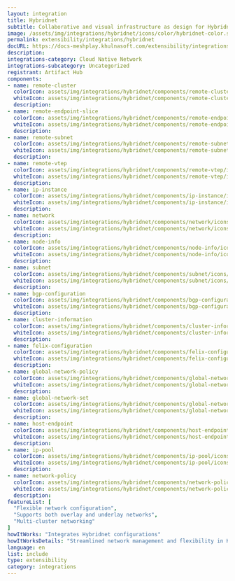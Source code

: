 ```yaml
---
layout: integration
title: Hybridnet
subtitle: Collaborative and visual infrastructure as design for Hybridnet
image: /assets/img/integrations/hybridnet/icons/color/hybridnet-color.svg
permalink: extensibility/integrations/hybridnet
docURL: https://docs-meshplay.khulnasoft.com/extensibility/integrations/hybridnet
description: 
integrations-category: Cloud Native Network
integrations-subcategory: Uncategorized
registrant: Artifact Hub
components: 
- name: remote-cluster
  colorIcon: assets/img/integrations/hybridnet/components/remote-cluster/icons/color/remote-cluster-color.svg
  whiteIcon: assets/img/integrations/hybridnet/components/remote-cluster/icons/white/remote-cluster-white.svg
  description: 
- name: remote-endpoint-slice
  colorIcon: assets/img/integrations/hybridnet/components/remote-endpoint-slice/icons/color/remote-endpoint-slice-color.svg
  whiteIcon: assets/img/integrations/hybridnet/components/remote-endpoint-slice/icons/white/remote-endpoint-slice-white.svg
  description: 
- name: remote-subnet
  colorIcon: assets/img/integrations/hybridnet/components/remote-subnet/icons/color/remote-subnet-color.svg
  whiteIcon: assets/img/integrations/hybridnet/components/remote-subnet/icons/white/remote-subnet-white.svg
  description: 
- name: remote-vtep
  colorIcon: assets/img/integrations/hybridnet/components/remote-vtep/icons/color/remote-vtep-color.svg
  whiteIcon: assets/img/integrations/hybridnet/components/remote-vtep/icons/white/remote-vtep-white.svg
  description: 
- name: ip-instance
  colorIcon: assets/img/integrations/hybridnet/components/ip-instance/icons/color/ip-instance-color.svg
  whiteIcon: assets/img/integrations/hybridnet/components/ip-instance/icons/white/ip-instance-white.svg
  description: 
- name: network
  colorIcon: assets/img/integrations/hybridnet/components/network/icons/color/network-color.svg
  whiteIcon: assets/img/integrations/hybridnet/components/network/icons/white/network-white.svg
  description: 
- name: node-info
  colorIcon: assets/img/integrations/hybridnet/components/node-info/icons/color/node-info-color.svg
  whiteIcon: assets/img/integrations/hybridnet/components/node-info/icons/white/node-info-white.svg
  description: 
- name: subnet
  colorIcon: assets/img/integrations/hybridnet/components/subnet/icons/color/subnet-color.svg
  whiteIcon: assets/img/integrations/hybridnet/components/subnet/icons/white/subnet-white.svg
  description: 
- name: bgp-configuration
  colorIcon: assets/img/integrations/hybridnet/components/bgp-configuration/icons/color/bgp-configuration-color.svg
  whiteIcon: assets/img/integrations/hybridnet/components/bgp-configuration/icons/white/bgp-configuration-white.svg
  description: 
- name: cluster-information
  colorIcon: assets/img/integrations/hybridnet/components/cluster-information/icons/color/cluster-information-color.svg
  whiteIcon: assets/img/integrations/hybridnet/components/cluster-information/icons/white/cluster-information-white.svg
  description: 
- name: felix-configuration
  colorIcon: assets/img/integrations/hybridnet/components/felix-configuration/icons/color/felix-configuration-color.svg
  whiteIcon: assets/img/integrations/hybridnet/components/felix-configuration/icons/white/felix-configuration-white.svg
  description: 
- name: global-network-policy
  colorIcon: assets/img/integrations/hybridnet/components/global-network-policy/icons/color/global-network-policy-color.svg
  whiteIcon: assets/img/integrations/hybridnet/components/global-network-policy/icons/white/global-network-policy-white.svg
  description: 
- name: global-network-set
  colorIcon: assets/img/integrations/hybridnet/components/global-network-set/icons/color/global-network-set-color.svg
  whiteIcon: assets/img/integrations/hybridnet/components/global-network-set/icons/white/global-network-set-white.svg
  description: 
- name: host-endpoint
  colorIcon: assets/img/integrations/hybridnet/components/host-endpoint/icons/color/host-endpoint-color.svg
  whiteIcon: assets/img/integrations/hybridnet/components/host-endpoint/icons/white/host-endpoint-white.svg
  description: 
- name: ip-pool
  colorIcon: assets/img/integrations/hybridnet/components/ip-pool/icons/color/ip-pool-color.svg
  whiteIcon: assets/img/integrations/hybridnet/components/ip-pool/icons/white/ip-pool-white.svg
  description: 
- name: network-policy
  colorIcon: assets/img/integrations/hybridnet/components/network-policy/icons/color/network-policy-color.svg
  whiteIcon: assets/img/integrations/hybridnet/components/network-policy/icons/white/network-policy-white.svg
  description: 
featureList: [
  "Flexible network configuration",
  "Supports both overlay and underlay networks",
  "Multi-cluster networking"
]
howItWorks: "Integrates Hybridnet configurations"
howItWorksDetails: "Streamlined network management and flexibility in Kubernetes"
language: en
list: include
type: extensibility
category: integrations
---
```

